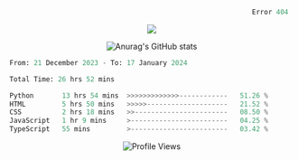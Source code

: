 ```python
                                                            Error 404   :(
```

<p align="center">
  <a href="https://skillicons.dev">
    <img src="https://skillicons.dev/icons?i=py,ts,rust,java" />
  </a>
</p>

<p align="center">
  <img alt="Anurag's GitHub stats" src="https://github-readme-stats.vercel.app/api?username=Kernel-rb&show_icons=true&theme=tokyonight">
</p>



<!--START_SECTION:waka-->

```python
From: 21 December 2023 - To: 17 January 2024

Total Time: 26 hrs 52 mins

Python       13 hrs 54 mins  >>>>>>>>>>>>>------------   51.26 %
HTML         5 hrs 50 mins   >>>>>--------------------   21.52 %
CSS          2 hrs 18 mins   >>-----------------------   08.50 %
JavaScript   1 hr 9 mins     >------------------------   04.25 %
TypeScript   55 mins         >------------------------   03.42 %
```

<!--END_SECTION:waka-->


<div align="center">
  <img src="https://komarev.com/ghpvc/?username=Kernel-rb&label=PROFILE+VIEWS" alt="Profile Views">
</div>
